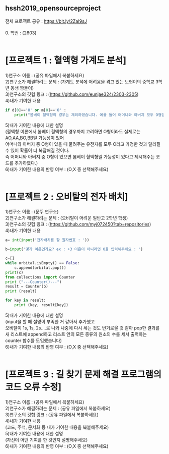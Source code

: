 ## hssh2019_opensourceproject
전체 프로젝트 공유 : https://bit.ly/2ZaI9sJ <br>
<br>
0. 학번 : (2603)<br>
<br>
# [프로젝트 1 : 혈액형 가계도 분석]<br>
1)연구소 이름 : (공유 파일에서 복붙하세요) <br>
2)연구소가 해결하려는 문제 : (가계도 분석에 어려움을 겪고 있는 보현이의 중학교 3학년 동생 짱돌이) <br>
3)연구소의 깃헙 링크 : (https://github.com/eunjae324/2303-2305) <br>
4)내가 기여한 내용 <br>
```python
if d[0]=='O' or m[0]=='O' :
    print("봄베이 혈액형의 경우는 제외하였습니다. 예를 들어 어머니와 아버지 모두 O형임에도 A,B,AB형이 나타날 수도 있습니다.")
```
5)내가 기여한 내용에 대한 설명 <br>
(혈액형 이론에서 봄베이 혈액형의 경우까지 고려하면 O형이라도 실제로는 AO,AA,BO,BB일 가능성이 있어 <br>
어머니와 아버지 중 O형이 있을 때 물려주는 유전자를 모두 O라고 가정한 것과 달라질 수 있어 확률이 더 복잡해질 것이다.<br>
즉 어머니와 아버지 중 O형이 있으면 봄베이 혈액형일 가능성이 있다고 제시해주는 코드를 추가하였다.) <br>
6)내가 기여한 내용의 반영 여부 : (O,X 중 선택해주세요) <br>
<br>
# [프로젝트 2 : 오비탈의 전자 배치] <br>
1)연구소 이름 : (문뚜 연구소) <br>
2)연구소가 해결하려는 문제 : (오비탈이 어려운 일반고 2학년  학생) <br>
3)연구소의 깃헙 링크 : (https://github.com/myj072450?tab=repositories) <br>
4)내가 기여한 내용 <br>
```python
a= int(input('전자배치를 할 원자번호 : '))
```
```python
b=input('몇가 이온인가요? ex : +3 이온이 아니라면 0을 입력해주세요 : ')
```
```python
c=[]
while orbital.isEmpty() == False:
    c.append(orbital.pop())
print(c)
from collections import Counter
print ("---Counter()---")
result = Counter(b)
print (result)

for key in result:
    print (key, result[key])
```
5)내가 기여한 내용에 대한 설명 <br>
(input을 할 때 설명이 부족한 거 같아서 추가했고 <br>
오비탈이 1s, 1s, 2s....로 나와 나중에 다시 세는 것도 번거로울 것 같아 pop한 결과를 <br>
새 리스트에 append하고 리스트 안의 모든 종류의 원소의 수를 세서 출력하는 counter 함수를 도입했습니다) <br>
6)내가 기여한 내용의 반영 여부 : (O,X 중 선택해주세요) <br>
<br>
# [프로젝트 3 : 길 찾기 문제 해결 프로그램의 코드 오류 수정]<br>
1)연구소 이름 : (공유 파일에서 복붙하세요)<br>
2)연구소가 해결하려는 문제 : (공유 파일에서 복붙하세요)<br>
3)연구소의 깃헙 링크 : (공유 파일에서 복붙하세요)<br>
4)내가 기여한 내용<br>
(코드, 주석, 문서화 등 내가 기여한 내용을 복붙해주세요)<br>
5)내가 기여한 내용에 대한 설명<br>
(자신이 어떤 기여를 한 것인지 설명해주세요)<br>
6)내가 기여한 내용의 반영 여부 : (O,X 중 선택해주세요)<br>
